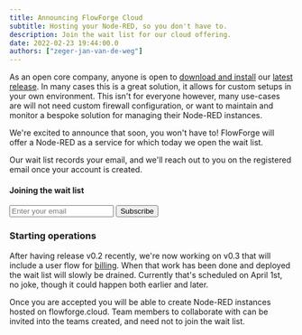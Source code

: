 ```yaml
---
title: Announcing FlowForge Cloud
subtitle: Hosting your Node-RED, so you don't have to.
description: Join the wait list for our cloud offering.
date: 2022-02-23 19:44:00.0
authors: ["zeger-jan-van-de-weg"]
---
```


As an open core company, anyone is open to [download and install][install-docs]
our [latest release][release-v02]. In many cases this is a great solution, it
allows for custom setups in your own environment. This isn't for everyone
however, many use-cases are will not need custom firewall configuration, or want
to maintain and monitor a bespoke solution for managing their Node-RED instances.

We're excited to announce that soon, you won't have to! FlowForge will offer a
Node-RED as a service for which today we open the wait list.

[install-docs]: https://github.com/flowforge/flowforge/tree/9219e81399eaf52fb0ee5573707a52f5520fbfdd/docs/install
[release-v02]: https://github.com/flowforge/flowforge/releases/tag/v0.2.0

<!--more-->
 
Our wait list records your email, and we'll reach out to you on the registered
email once your account is created.

#### Joining the wait list

<div class="mt-4 flex flex-col">
    <form
        action="https://buttondown.email/api/emails/embed-subscribe/flowforge-waitlist"
        method="post"
        target="popupwindow"
        onsubmit="window.open('https://buttondown.email/flowforge-waitlist', 'popupwindow')"
        class="embeddable-buttondown-form p-1 my-1 ">
    <div class="flex flex-col md:flex-row">
        <input type="email" name="email" id="bd-email" placeholder="Enter your email" class="lg:w-80 md:w-60 py-2 px-4 rounded border-blue-hero border-2 focus:border-blue-hero-darker  focus:outline-none" />
        <input type="hidden" value="1" name="embed" />
        <input type="submit" value="Subscribe" class="cursor-pointer mt-2 md:mt-0 md:ml-3 py-2 px-4 text-white font-semibold rounded bg-blue-hero border-2 border-blue-hero hover:bg-blue-hero-darker hover:border-blue-hero-darker"/>
    </div>
</form>
</div>

### Starting operations

After having release v0.2 recently, we're now working on v0.3 that will include
a user flow for [billing](https://github.com/flowforge/flowforge/issues/224).
When that work has been done and deployed the wait list will slowly be drained.
Currently that's scheduled on April 1st, no joke, though it could happen both earlier
and later.

Once you are accepted you will be able to create Node-RED instances hosted on
flowforge.cloud. Team members to collaborate with can be invited into the teams
created, and need not to join the wait list.
